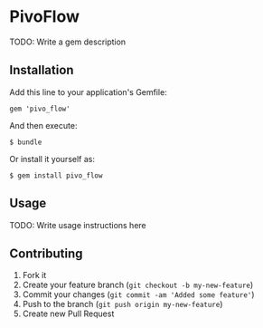 # PivoFlow

TODO: Write a gem description

## Installation

Add this line to your application's Gemfile:

    gem 'pivo_flow'

And then execute:

    $ bundle

Or install it yourself as:

    $ gem install pivo_flow

## Usage

TODO: Write usage instructions here

## Contributing

1. Fork it
2. Create your feature branch (`git checkout -b my-new-feature`)
3. Commit your changes (`git commit -am 'Added some feature'`)
4. Push to the branch (`git push origin my-new-feature`)
5. Create new Pull Request
